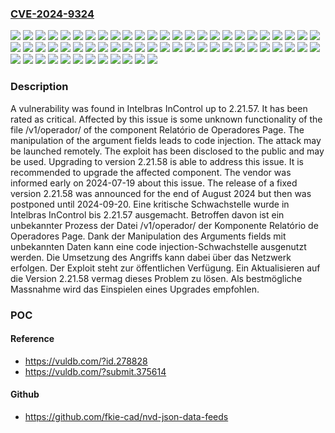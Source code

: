 ### [CVE-2024-9324](https://cve.mitre.org/cgi-bin/cvename.cgi?name=CVE-2024-9324)
![](https://img.shields.io/static/v1?label=Product&message=InControl&color=blue)
![](https://img.shields.io/static/v1?label=Version&message=2.21.0%20&color=brightgreen)
![](https://img.shields.io/static/v1?label=Version&message=2.21.1%20&color=brightgreen)
![](https://img.shields.io/static/v1?label=Version&message=2.21.10%20&color=brightgreen)
![](https://img.shields.io/static/v1?label=Version&message=2.21.11%20&color=brightgreen)
![](https://img.shields.io/static/v1?label=Version&message=2.21.12%20&color=brightgreen)
![](https://img.shields.io/static/v1?label=Version&message=2.21.13%20&color=brightgreen)
![](https://img.shields.io/static/v1?label=Version&message=2.21.14%20&color=brightgreen)
![](https://img.shields.io/static/v1?label=Version&message=2.21.15%20&color=brightgreen)
![](https://img.shields.io/static/v1?label=Version&message=2.21.16%20&color=brightgreen)
![](https://img.shields.io/static/v1?label=Version&message=2.21.17%20&color=brightgreen)
![](https://img.shields.io/static/v1?label=Version&message=2.21.18%20&color=brightgreen)
![](https://img.shields.io/static/v1?label=Version&message=2.21.19%20&color=brightgreen)
![](https://img.shields.io/static/v1?label=Version&message=2.21.2%20&color=brightgreen)
![](https://img.shields.io/static/v1?label=Version&message=2.21.20%20&color=brightgreen)
![](https://img.shields.io/static/v1?label=Version&message=2.21.21%20&color=brightgreen)
![](https://img.shields.io/static/v1?label=Version&message=2.21.22%20&color=brightgreen)
![](https://img.shields.io/static/v1?label=Version&message=2.21.23%20&color=brightgreen)
![](https://img.shields.io/static/v1?label=Version&message=2.21.24%20&color=brightgreen)
![](https://img.shields.io/static/v1?label=Version&message=2.21.25%20&color=brightgreen)
![](https://img.shields.io/static/v1?label=Version&message=2.21.26%20&color=brightgreen)
![](https://img.shields.io/static/v1?label=Version&message=2.21.27%20&color=brightgreen)
![](https://img.shields.io/static/v1?label=Version&message=2.21.28%20&color=brightgreen)
![](https://img.shields.io/static/v1?label=Version&message=2.21.29%20&color=brightgreen)
![](https://img.shields.io/static/v1?label=Version&message=2.21.3%20&color=brightgreen)
![](https://img.shields.io/static/v1?label=Version&message=2.21.30%20&color=brightgreen)
![](https://img.shields.io/static/v1?label=Version&message=2.21.31%20&color=brightgreen)
![](https://img.shields.io/static/v1?label=Version&message=2.21.32%20&color=brightgreen)
![](https://img.shields.io/static/v1?label=Version&message=2.21.33%20&color=brightgreen)
![](https://img.shields.io/static/v1?label=Version&message=2.21.34%20&color=brightgreen)
![](https://img.shields.io/static/v1?label=Version&message=2.21.35%20&color=brightgreen)
![](https://img.shields.io/static/v1?label=Version&message=2.21.36%20&color=brightgreen)
![](https://img.shields.io/static/v1?label=Version&message=2.21.37%20&color=brightgreen)
![](https://img.shields.io/static/v1?label=Version&message=2.21.38%20&color=brightgreen)
![](https://img.shields.io/static/v1?label=Version&message=2.21.39%20&color=brightgreen)
![](https://img.shields.io/static/v1?label=Version&message=2.21.4%20&color=brightgreen)
![](https://img.shields.io/static/v1?label=Version&message=2.21.40%20&color=brightgreen)
![](https://img.shields.io/static/v1?label=Version&message=2.21.41%20&color=brightgreen)
![](https://img.shields.io/static/v1?label=Version&message=2.21.42%20&color=brightgreen)
![](https://img.shields.io/static/v1?label=Version&message=2.21.43%20&color=brightgreen)
![](https://img.shields.io/static/v1?label=Version&message=2.21.44%20&color=brightgreen)
![](https://img.shields.io/static/v1?label=Version&message=2.21.45%20&color=brightgreen)
![](https://img.shields.io/static/v1?label=Version&message=2.21.46%20&color=brightgreen)
![](https://img.shields.io/static/v1?label=Version&message=2.21.47%20&color=brightgreen)
![](https://img.shields.io/static/v1?label=Version&message=2.21.48%20&color=brightgreen)
![](https://img.shields.io/static/v1?label=Version&message=2.21.49%20&color=brightgreen)
![](https://img.shields.io/static/v1?label=Version&message=2.21.5%20&color=brightgreen)
![](https://img.shields.io/static/v1?label=Version&message=2.21.50%20&color=brightgreen)
![](https://img.shields.io/static/v1?label=Version&message=2.21.51%20&color=brightgreen)
![](https://img.shields.io/static/v1?label=Version&message=2.21.52%20&color=brightgreen)
![](https://img.shields.io/static/v1?label=Version&message=2.21.53%20&color=brightgreen)
![](https://img.shields.io/static/v1?label=Version&message=2.21.54%20&color=brightgreen)
![](https://img.shields.io/static/v1?label=Version&message=2.21.55%20&color=brightgreen)
![](https://img.shields.io/static/v1?label=Version&message=2.21.56%20&color=brightgreen)
![](https://img.shields.io/static/v1?label=Version&message=2.21.57%20&color=brightgreen)
![](https://img.shields.io/static/v1?label=Version&message=2.21.6%20&color=brightgreen)
![](https://img.shields.io/static/v1?label=Version&message=2.21.7%20&color=brightgreen)
![](https://img.shields.io/static/v1?label=Version&message=2.21.8%20&color=brightgreen)
![](https://img.shields.io/static/v1?label=Version&message=2.21.9%20&color=brightgreen)
![](https://img.shields.io/static/v1?label=Vulnerability&message=Code%20Injection&color=brightgreen)
![](https://img.shields.io/static/v1?label=Vulnerability&message=Improper%20Neutralization&color=brightgreen)
![](https://img.shields.io/static/v1?label=Vulnerability&message=Injection&color=brightgreen)

### Description

A vulnerability was found in Intelbras InControl up to 2.21.57. It has been rated as critical. Affected by this issue is some unknown functionality of the file /v1/operador/ of the component Relatório de Operadores Page. The manipulation of the argument fields leads to code injection. The attack may be launched remotely. The exploit has been disclosed to the public and may be used. Upgrading to version 2.21.58 is able to address this issue. It is recommended to upgrade the affected component. The vendor was informed early on 2024-07-19 about this issue. The release of a fixed version 2.21.58 was announced for the end of August 2024 but then was postponed until 2024-09-20.
Eine kritische Schwachstelle wurde in Intelbras InControl bis 2.21.57 ausgemacht. Betroffen davon ist ein unbekannter Prozess der Datei /v1/operador/ der Komponente Relatório de Operadores Page. Dank der Manipulation des Arguments fields mit unbekannten Daten kann eine code injection-Schwachstelle ausgenutzt werden. Die Umsetzung des Angriffs kann dabei über das Netzwerk erfolgen. Der Exploit steht zur öffentlichen Verfügung. Ein Aktualisieren auf die Version 2.21.58 vermag dieses Problem zu lösen. Als bestmögliche Massnahme wird das Einspielen eines Upgrades empfohlen.

### POC

#### Reference
- https://vuldb.com/?id.278828
- https://vuldb.com/?submit.375614

#### Github
- https://github.com/fkie-cad/nvd-json-data-feeds

